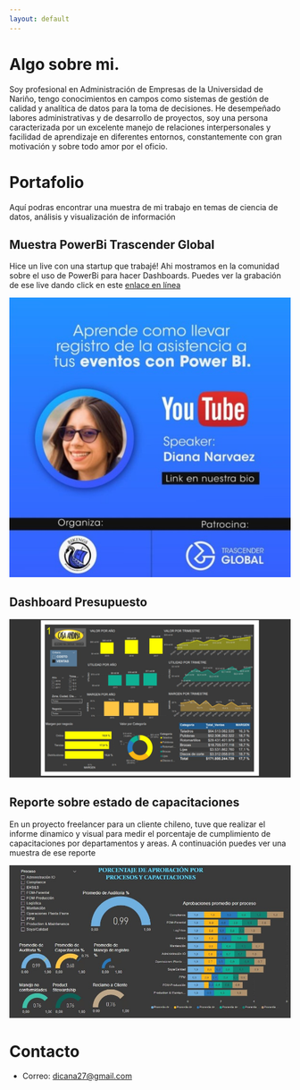 ```yaml
---
layout: default
---
```


# Algo sobre mi.

Soy profesional en Administración de Empresas de la Universidad de Nariño, tengo conocimientos en campos como sistemas de gestión de calidad y analítica de datos para la toma de decisiones. He desempeñado labores administrativas y de desarrollo de proyectos, soy una persona caracterizada por un excelente manejo de relaciones interpersonales y  facilidad de aprendizaje en diferentes entornos, constantemente con gran motivación y sobre todo amor por el oficio.

# Portafolio

Aquí podras encontrar una muestra de mi trabajo en temas de ciencia de datos, análisis y visualización de información

## Muestra PowerBi Trascender Global

Hice un live con una startup que trabajé! 
Ahi mostramos en la comunidad sobre el uso de PowerBi para hacer Dashboards. Puedes ver la grabación de ese live dando click en este [enlace en línea](https://www.youtube.com/watch?v=Oy1beA81fwM)

![video PowerBi](assets/img/trascender.jpg)


## Dashboard Presupuesto
 
![Reporte presupuesto](assets/img/casa_andina.jpeg)

## Reporte sobre estado de capacitaciones

En un proyecto freelancer para un cliente chileno, tuve que realizar el informe dinamico y visual para medir el porcentaje de cumplimiento de capacitaciones por departamentos y areas. A continuación puedes ver una muestra de ese reporte

![reporte capacitaciones](assets/img/Dasboard%20capacitaciones.jpg)


# Contacto

- Correo: dicana27@gmail.com
